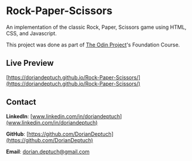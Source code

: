 # Rock-Paper-Scissors

An implementation of the classic Rock, Paper, Scissors game using HTML, CSS, and Javascript.

This project was done as part of [The Odin Project](https://www.theodinproject.com)'s Foundation Course.

## Live Preview
[https://doriandeptuch.github.io/Rock-Paper-Scissors/](https://doriandeptuch.github.io/Rock-Paper-Scissors/)

## Contact
**LinkedIn**: [www.linkedin.com/in/doriandeptuch](www.linkedin.com/in/doriandeptuch)

**GitHub**: [https://github.com/DorianDeptuch](https://github.com/DorianDeptuch)

**Email**: [dorian.deptuch@gmail.com](mailto:dorian.deptuch@gmail.com)
